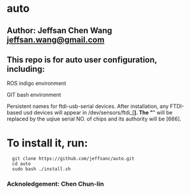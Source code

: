 # auto
## Author: Jeffsan Chen Wang <jeffsan.wang@gmail.com>
## This repo is for auto user configuration, including:
  ROS indigo environment
  
  GIT bash environment
  
  Persistent names for ftdi-usb-serial devices. After installation, any FTDI-based usd devices will appear in /dev/sensors/ftdi_[****]. The "****" will be replaced by the uqiue serial NO. of chips and its authority will be [666].
  
# To install it, run:
      git clone https://github.com/jeffsanc/auto.git
      cd auto
      sudo bash ./install.sh

### Acknoledgement: Chen Chun-lin
